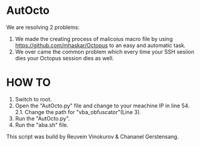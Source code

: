 # AutOcto
We are resolving 2 problems:

1. We made the creating process of malicoius macro file by using https://github.com/mhaskar/Octopus to an easy and automatic task.
2. We over came the common problem which every time your SSH sesiion dies your Octopus session dies as well.



# HOW TO

1. Switch to root.
2. Open the "AutOcto.py" file and change to your meachine IP in line 54.
2.1. Change the path for "vba_obfuscator"(Line 3).
3. Run the "AutOcto.py".
4. Run the "aba.sh" file.

This script was build by Reuvein Vinokurov & Chananel Gerstensang.




